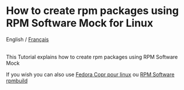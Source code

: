 How to create rpm packages using RPM Software Mock for Linux
=====
<div>
  <span>English</span> / <a href="Readme.mock.french.md">Français</a>
</div></br>
<p>This Tutorial explains how to create rpm packages using RPM Software Mock</p>
<p>If you wish you can also use <a href="Readme.french.md" target="_blank">Fedora Copr pour linux</a> ou  <a href="Readme.rpmbuild.french.md" target="_blank">RPM Software rpmbuild</a></p>
